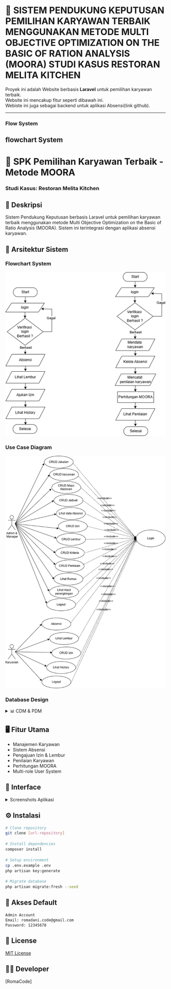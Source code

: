 # 🚀 SISTEM PENDUKUNG KEPUTUSAN PEMILIHAN KARYAWAN TERBAIK MENGGUNAKAN METODE MULTI OBJECTIVE OPTIMIZATION ON THE BASIC OF RATION ANALYSIS (MOORA) STUDI KASUS RESTORAN MELITA KITCHEN

Proyek ini adalah Website berbasis **Laravel** untuk pemilihan karyawan terbaik.  
Website ini mencakup fitur seperti dibawah ini.  
Webiste ini juga sebagai backend untuk aplikasi Absensi(link github).

---
### Flow System

## flowchart System
# 🚀 SPK Pemilihan Karyawan Terbaik - Metode MOORA
### Studi Kasus: Restoran Melita Kitchen

## 📝 Deskripsi
Sistem Pendukung Keputusan berbasis Laravel untuk pemilihan karyawan terbaik menggunakan metode Multi Objective Optimization on the Basic of Ratio Analysis (MOORA). Sistem ini terintegrasi dengan aplikasi absensi karyawan.

## 🔄 Arsitektur Sistem

### Flowchart System
![Flowchat sistem](readme/flowchart.png)

### Use Case Diagram
![Usecase Sistem](readme/usecase.png)

### Database Design
<details>
<summary>📊 CDM & PDM</summary>

![CDM](readme/cdm.png)
![PDM](readme/pdm.png)
</details>

## 🖥️ Fitur Utama
- Manajemen Karyawan
- Sistem Absensi
- Pengajuan Izin & Lembur
- Penilaian Karyawan
- Perhitungan MOORA
- Multi-role User System

## 📸 Interface
<details>
<summary>Screenshots Aplikasi</summary>

### Autentikasi
| Login | Reset Password |
|:-------------------------:|:-------------------------:|
|![Login Page](readme/1_login.png)|![Reset Page](readme/2_reset.png)|

### Core Features
| Dashboard | Jabatan | Karyawan |
|:-------------------------:|:-------------------------:|:-------------------------:|
|![Dashboard](readme/3_dashboard.png)|![Jabatan](readme/4_jabatan.png)|![Karyawan](readme/5_karyawan.png)|

### Manajemen Absensi
| Lokasi | Jadwal | History |
|:-------------------------:|:-------------------------:|:-------------------------:|
|![Lokasi](readme/6_lokasi.png)|![Jadwal](readme/7_jadwal.png)|![History](readme/8_history.png)|

### Pengajuan
| Izin | Lembur |
|:-------------------------:|:-------------------------:|
|![Izin](readme/9_izin.png)|![Lembur](readme/10_lembur.png)|
### Penilaian & Perhitungan
| Kriteria | Sub Kriteria | Penilaian |
|:-------------------------:|:-------------------------:|:-------------------------:|
|![Kriteria](readme/11_kriteria.png)|![SubKriteria](readme/12_subKriteria.png)|![Penilaian](readme/13_penilaian.png)|

| Perhitungan | Peringkat |
|:-------------------------:|:-------------------------:|
|![Perhitungan](readme/14_perhitungan.png)|![Peringkat](readme/15_peringkat.png)|

</details>

## ⚙️ Instalasi

```bash
# Clone repository
git clone [url-repository]

# Install dependencies
composer install

# Setup environment
cp .env.example .env
php artisan key:generate

# Migrate database
php artisan migrate:fresh --seed
```

## 🔑 Akses Default
```
Admin Account
Email: romadani.code@gmail.com
Password: 12345678
```

## 📄 License
[MIT License](LICENSE)

## 👨‍💻 Developer
[RomaCode]

<!-- 
## Use Case sistem 
![Usecase Sistem](readme/usecase.png)

## CDM & PDM
![CDM](readme/cdm.png)
![PDM](readme/pdm.png)
## 📸 Tampilan Aplikasi

### 🔑 Halaman Login
![Login Page](readme/1_login.png)

### 🔑 Halaman Reset Password
![Reset Page](readme/2_reset.png)


### 📊 Dashboard
![Dashboard](readme/3_dashboard.png)

### 🏬 Halaman Jabatan
![Halaman Jabatan](readme/4_jabatan.png)

### 🏬 Halaman Karyawan
![Halaman Jabatan](readme/5_karyawan.png)

### 🏬 Halaman Lokasi Resoran
![Halaman Lokasi Restoran](readme/6_lokasi.png)

### 🏬 Halaman Jadwal Absen
![Halaman Jadwal](readme/7_jadwal.png)

### 🏬 Halaman History Absensi
![Halaman History](readme/8_history.png)

### 🏬 Halaman Izin
![Halaman Izin](readme/9_izin.png)

### 🏬 Halaman Lembur
![Halaman Lembur](readme/10_Lembur.png)

### 🏬 Halaman Kriteria
![Halaman kriteria](readme/11_kriteria.png)

### 🏬 Halaman Sub Kriteria
![Halaman SubKriteria](readme/12_subKriteria.png)

### 🏬 Halaman Penilaian
![Halaman Penilaian](readme/13_penilaian.png)

### 🏬 Halaman Peringkat
![Halaman Izin](readme/14_peringkat.png)

### 🏬 Halaman Izin
![Halaman Peringakat](readme/15_izin.png)

### 🏬 Halaman Kelola Akun
![Halaman Kelola Akun](readme/16_akunpng)



## Cara Install Project

1. composer install
2. cp .env.example .env
3. php artisan key:generate
4. php artisan migrate
5. php artisan migrate:fresh --seed


## login
admin
email : romadani.code@gmail.com
pw    : 12345678

 -->
